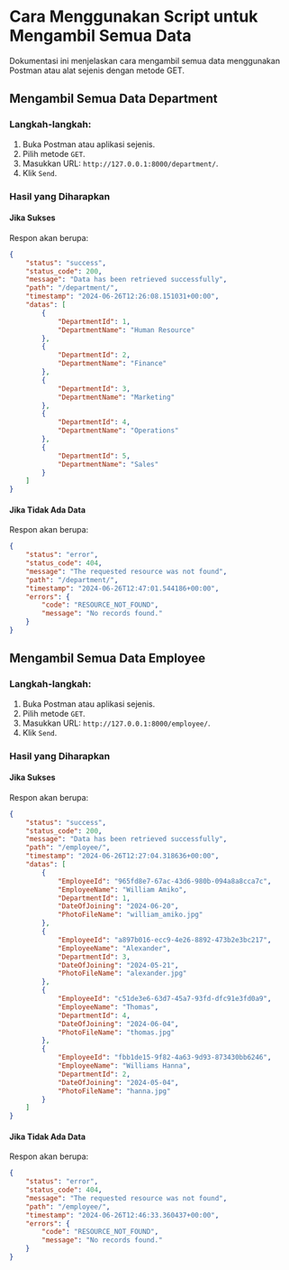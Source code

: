 # Cara Menggunakan Script untuk Mengambil Semua Data

Dokumentasi ini menjelaskan cara mengambil semua data menggunakan Postman atau alat sejenis dengan metode GET.

## Mengambil Semua Data Department

### Langkah-langkah:
1. Buka Postman atau aplikasi sejenis.
2. Pilih metode `GET`.
3. Masukkan URL: `http://127.0.0.1:8000/department/`.
4. Klik `Send`.

### Hasil yang Diharapkan

#### Jika Sukses
Respon akan berupa:
```json
{
    "status": "success",
    "status_code": 200,
    "message": "Data has been retrieved successfully",
    "path": "/department/",
    "timestamp": "2024-06-26T12:26:08.151031+00:00",
    "datas": [
        {
            "DepartmentId": 1,
            "DepartmentName": "Human Resource"
        },
        {
            "DepartmentId": 2,
            "DepartmentName": "Finance"
        },
        {
            "DepartmentId": 3,
            "DepartmentName": "Marketing"
        },
        {
            "DepartmentId": 4,
            "DepartmentName": "Operations"
        },
        {
            "DepartmentId": 5,
            "DepartmentName": "Sales"
        }
    ]
}
```

#### Jika Tidak Ada Data
Respon akan berupa:
```json
{
    "status": "error",
    "status_code": 404,
    "message": "The requested resource was not found",
    "path": "/department/",
    "timestamp": "2024-06-26T12:47:01.544186+00:00",
    "errors": {
        "code": "RESOURCE_NOT_FOUND",
        "message": "No records found."
    }
}
```

## Mengambil Semua Data Employee

### Langkah-langkah:
1. Buka Postman atau aplikasi sejenis.
2. Pilih metode `GET`.
3. Masukkan URL: `http://127.0.0.1:8000/employee/`.
4. Klik `Send`.

### Hasil yang Diharapkan

#### Jika Sukses
Respon akan berupa:
```json
{
    "status": "success",
    "status_code": 200,
    "message": "Data has been retrieved successfully",
    "path": "/employee/",
    "timestamp": "2024-06-26T12:27:04.318636+00:00",
    "datas": [
        {
            "EmployeeId": "965fd8e7-67ac-43d6-980b-094a8a8cca7c",
            "EmployeeName": "William Amiko",
            "DepartmentId": 1,
            "DateOfJoining": "2024-06-20",
            "PhotoFileName": "william_amiko.jpg"
        },
        {
            "EmployeeId": "a897b016-ecc9-4e26-8892-473b2e3bc217",
            "EmployeeName": "Alexander",
            "DepartmentId": 3,
            "DateOfJoining": "2024-05-21",
            "PhotoFileName": "alexander.jpg"
        },
        {
            "EmployeeId": "c51de3e6-63d7-45a7-93fd-dfc91e3fd0a9",
            "EmployeeName": "Thomas",
            "DepartmentId": 4,
            "DateOfJoining": "2024-06-04",
            "PhotoFileName": "thomas.jpg"
        },
        {
            "EmployeeId": "fbb1de15-9f82-4a63-9d93-873430bb6246",
            "EmployeeName": "Williams Hanna",
            "DepartmentId": 2,
            "DateOfJoining": "2024-05-04",
            "PhotoFileName": "hanna.jpg"
        }
    ]
}
```

#### Jika Tidak Ada Data
Respon akan berupa:
```json
{
    "status": "error",
    "status_code": 404,
    "message": "The requested resource was not found",
    "path": "/employee/",
    "timestamp": "2024-06-26T12:46:33.360437+00:00",
    "errors": {
        "code": "RESOURCE_NOT_FOUND",
        "message": "No records found."
    }
}
```